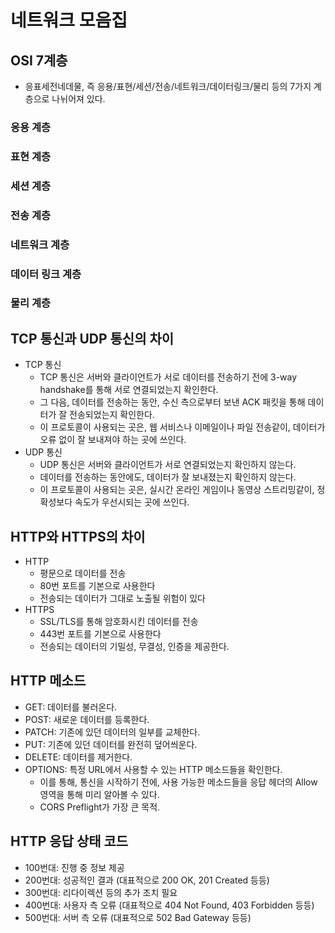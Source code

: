 # 네트워크 모음집

## OSI 7계층
- 응표세전네데물, 즉 응용/표현/세션/전송/네트워크/데이터링크/물리 등의 7가지 계층으로 나뉘어져 있다.

### 응용 계층

### 표현 계층

### 세션 계층

### 전송 계층

### 네트워크 계층

### 데이터 링크 계층

### 물리 계층

## TCP 통신과 UDP 통신의 차이
- TCP 통신
  - TCP 통신은 서버와 클라이언트가 서로 데이터를 전송하기 전에 3-way handshake를 통해 서로 연결되었는지 확인한다.
  - 그 다음, 데이터를 전송하는 동안, 수신 측으로부터 보낸 ACK 패킷을 통해 데이터가 잘 전송되었는지 확인한다.
  - 이 프로토콜이 사용되는 곳은, 웹 서비스나 이메일이나 파일 전송같이, 데이터가 오류 없이 잘 보내져야 하는 곳에 쓰인다.
- UDP 통신
  - UDP 통신은 서버와 클라이언트가 서로 연결되었는지 확인하지 않는다.
  - 데이터를 전송하는 동안에도, 데이터가 잘 보내졌는지 확인하지 않는다.
  - 이 프로토콜이 사용되는 곳은, 실시간 온라인 게임이나 동영상 스트리밍같이, 정확성보다 속도가 우선시되는 곳에 쓰인다.

## HTTP와 HTTPS의 차이
- HTTP
  - 평문으로 데이터를 전송
  - 80번 포트를 기본으로 사용한다
  - 전송되는 데이터가 그대로 노출될 위험이 있다
- HTTPS
  - SSL/TLS를 통해 암호화시킨 데이터를 전송
  - 443번 포트를 기본으로 사용한다
  - 전송되는 데이터의 기밀성, 무결성, 인증을 제공한다.

## HTTP 메소드
- GET: 데이터를 불러온다.
- POST: 새로운 데이터를 등록한다.
- PATCH: 기존에 있던 데이터의 일부를 교체한다.
- PUT: 기존에 있던 데이터를 완전히 덮어씌운다.
- DELETE: 데이터를 제거한다.
- OPTIONS: 특정 URL에서 사용할 수 있는 HTTP 메소드들을 확인한다.
  - 이를 통해, 통신을 시작하기 전에, 사용 가능한 메소드들을 응답 헤더의 Allow 영역을 통해 미리 알아볼 수 있다.
  - CORS Preflight가 가장 큰 목적.

## HTTP 응답 상태 코드
- 100번대: 진행 중 정보 제공
- 200번대: 성공적인 결과 (대표적으로 200 OK, 201 Created 등등)
- 300번대: 리다이렉션 등의 추가 조치 필요
- 400번대: 사용자 측 오류 (대표적으로 404 Not Found, 403 Forbidden 등등)
- 500번대: 서버 측 오류 (대표적으로 502 Bad Gateway 등등)
